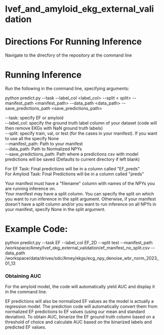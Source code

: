 # lvef_and_amyloid_ekg_external_validation

# Directions For Running Inference

Navigate to the direcfory of the repository at the command line

# Running Inference

Run the following in the command line, specifying arguments: 

python predict.py --task <task> --label_col <label_col> --split < split> --manifest_path <manifest_path> --data_path <data_path> --save_predictions_path <save_predictions_path>

--task: specify EF or amyloid </br>
--label_col: specify the ground truth label column of your dataset (code will then remove EKGs with NaN ground truth labels) </br>
--split: specify train, val, or test (for the cases in your manifest). If you want to use all the specify None </br>
--manifest_path: Path to your manifest </br>
--data_path: Path to Normalized NPYs </br>
--save_predictions_path: Path where a predictions csv with model predictions will be saved (Defaults to current directory if left blank) </br>

For EF Task: Final predictions will be in a column called "EF_preds"</br>
For Amyloid Task: Final Predictions will be in a column called "preds"</br>

Your manifest must have a "filename" column with names of the NPYs you are running inference on.</br>
Your manifest may have a split column. You can specify the split on which you want to run inference in the split argument. Otherwise, if your manifest doesn't have a split column and/or you want to run inference on all NPYs in your manifest, specify None in the split argument.


# Example Code: 
python predict.py --task EF --label_col EF_2D --split test --manifest_path /workspace/Amey/lvef_ekg_external_validation/ef_manifest_no_split.csv --data_path /workspace/data/drives/sdc/Amey/ekgs/ecg_npy_denoise_wbr_norm_2023_01_13

### Obtaining AUC
For the amyloid model, the code will automatically yield AUC and display it in the command line. </br>

EF predictions will also be normalized EF values as the model is actually a regression model. The prediction code will automatically convert them from normalized EF predictions to EF values (using our mean and standard deviation). To obtain AUC, binarize the EF ground truth column based on a threshold of choice and calculate AUC based on the binarized labels and predicted EF values.
